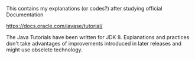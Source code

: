 This contains my explanations (or codes?) after studying
official Documentation

https://docs.oracle.com/javase/tutorial/

The Java Tutorials have been written for JDK 8.
Explanations and practices don't take advantages of improvements
introduced in later releases and might use obselete technology.
